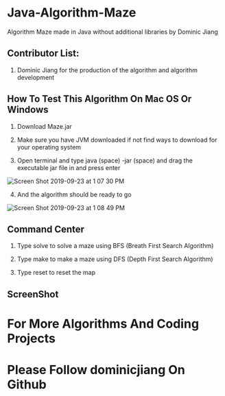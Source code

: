 # Java-Algorithm-Maze

Algorithm Maze made in Java without additional libraries by Dominic Jiang

## Contributor List:

1. Dominic Jiang for the production of the algorithm and algorithm development

## How To Test This Algorithm On Mac OS Or Windows

1. Download Maze.jar 

2. Make sure you have JVM downloaded if not find ways to download for your operating system

3. Open terminal and type java (space) -jar (space) and drag the executable jar file in and press enter 

![Screen Shot 2019-09-23 at 1 07 30 PM](https://user-images.githubusercontent.com/49256436/65458998-ba195000-de03-11e9-9d76-77883a336535.png)

4. And the algorithm should be ready to go

![Screen Shot 2019-09-23 at 1 08 49 PM](https://user-images.githubusercontent.com/49256436/65459220-46c40e00-de04-11e9-92a6-6be9ab55689e.png)

## Command Center

1. Type solve to solve a maze using BFS (Breath First Search Algorithm)

2. Type make to make a maze using DFS (Depth First Search Algorithm)

3. Type reset to reset the map

## ScreenShot


# For More Algorithms And Coding Projects
# Please Follow dominicjiang On Github

